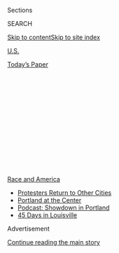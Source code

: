 <div id="app">

<div>

<div>

<div>

<div class="NYTAppHideMasthead css-1q2w90k e1suatyy0">

<div class="section css-ui9rw0 e1suatyy2">

<div class="css-eph4ug er09x8g0">

<div class="css-6n7j50">

</div>

<span class="css-1dv1kvn">Sections</span>

<div class="css-10488qs">

<span class="css-1dv1kvn">SEARCH</span>

</div>

[Skip to content](#site-content)[Skip to site
index](#site-index)

</div>

<div id="masthead-section-label" class="css-1wr3we4 eaxe0e00">

[U.S.](https://www.nytimes.com/section/us)

</div>

<div class="css-10698na e1huz5gh0">

</div>

</div>

<div id="masthead-bar-one" class="section hasLinks css-15hmgas e1csuq9d3">

<div class="css-uqyvli e1csuq9d0">

</div>

<div class="css-1uqjmks e1csuq9d1">

</div>

<div class="css-9e9ivx">

[](https://myaccount.nytimes.com/auth/login?response_type=cookie&client_id=vi)

</div>

<div class="css-1bvtpon e1csuq9d2">

[Today’s
Paper](https://www.nytimes.com/section/todayspaper)

</div>

</div>

</div>

</div>

<div data-aria-hidden="false">

<div id="site-content" data-role="main">

<div>

<div class="css-1aor85t" style="opacity:0.000000001;z-index:-1;visibility:hidden">

<div class="css-1hqnpie">

<div class="css-epjblv">

<span class="css-17xtcya">[U.S.](/section/us)</span><span class="css-x15j1o">|</span><span class="css-fwqvlz">Fact
Check: How Violent Are the Portland
Protests?</span>

</div>

<div class="css-k008qs">

<div class="css-1iwv8en">

<span class="css-18z7m18"></span>

<div>

</div>

</div>

<span class="css-1n6z4y">https://nyti.ms/308Hz2l</span>

<div class="css-1705lsu">

<div class="css-4xjgmj">

<div class="css-4skfbu" data-role="toolbar" data-aria-label="Social Media Share buttons, Save button, and Comments Panel with current comment count" data-testid="share-tools">

  - 
  - 
  - 
  - 
    
    <div class="css-6n7j50">
    
    </div>

  - 

</div>

</div>

</div>

</div>

</div>

</div>

<div id="NYT_TOP_BANNER_REGION" class="css-13pd83m">

<div>

<div id="styln-prism-menu-1590763508878" class="section interactive-content interactive-size-medium css-1edisqu">

<div class="css-17ih8de interactive-body">

<div id="scroll-container" class="css-1gj85ro">

[<span class="styln-title-wrap"><span class="css-1pje3qr">Race
and</span><span class="css-1pje3qr">
America</span></span>](https://www.nytimes.com/news-event/george-floyd-protests-minneapolis-new-york-los-angeles?action=click&pgtype=Article&state=default&region=TOP_BANNER&context=storylines_menu)

  - [Protesters Return to Other
    Cities](https://www.nytimes.com/2020/07/26/us/protests-portland-seattle-trump.html?action=click&pgtype=Article&state=default&region=TOP_BANNER&context=storylines_menu)
  - [Portland at the
    Center](https://www.nytimes.com/2020/07/24/us/portland-oregon-protests-white-race.html?action=click&pgtype=Article&state=default&region=TOP_BANNER&context=storylines_menu)
  - [Podcast: Showdown in
    Portland](https://www.nytimes.com/2020/07/23/podcasts/the-daily/portland-protests.html?action=click&pgtype=Article&state=default&region=TOP_BANNER&context=storylines_menu)
  - [45 Days in
    Louisville](https://www.nytimes.com/interactive/2020/07/16/us/black-lives-matter-protests-louisville-breonna-taylor.html?action=click&pgtype=Article&state=default&region=TOP_BANNER&context=storylines_menu)

</div>

</div>

</div>

</div>

</div>

<div id="top-wrapper" class="css-1sy8kpn">

<div id="top-slug" class="css-l9onyx">

Advertisement

</div>

[Continue reading the main
story](#after-top)

<div class="ad top-wrapper" style="text-align:center;height:100%;display:block;min-height:250px">

<div id="top" class="place-ad" data-position="top" data-size-key="top">

</div>

</div>

<div id="after-top">

</div>

</div>

<div>

<div id="sponsor-wrapper" class="css-1hyfx7x">

<div id="sponsor-slug" class="css-19vbshk">

Supported by

</div>

[Continue reading the main
story](#after-sponsor)

<div id="sponsor" class="ad sponsor-wrapper" style="text-align:center;height:100%;display:block">

</div>

<div id="after-sponsor">

</div>

</div>

<div class="css-186x18t">

</div>

<div class="css-1vkm6nb ehdk2mb0">

# Fact Check: How Violent Are the Portland Protests?

</div>

Attorney General William P. Barr said protesters had used fireworks,
Tasers, pellet guns and lasers to target federal officers in
Portland.<span class="css-8l6xbc evw5hdy0"> </span>

<div class="css-79elbk" data-testid="photoviewer-wrapper">

<div class="css-z3e15g" data-testid="photoviewer-wrapper-hidden">

</div>

<div class="css-1a48zt4 ehw59r15" data-testid="photoviewer-children">

![<span class="css-16f3y1r e13ogyst0" data-aria-hidden="true">The “Wall
of Moms” group walked towards the federal courthouse in Portland, Ore.,
on
Monday.</span><span class="css-cnj6d5 e1z0qqy90" itemprop="copyrightHolder"><span class="css-1ly73wi e1tej78p0">Credit...</span><span><span>Mason
Trinca for The New York
Times</span></span></span>](https://static01.nyt.com/images/2020/07/28/us/28PROTESTS-FACTCHECK01/merlin_175027512_55f858b6-0b1d-4a49-84ea-b2ae2a4e9109-articleLarge.jpg?quality=75&auto=webp&disable=upscale)

</div>

</div>

<div class="css-18e8msd">

<div class="css-vp77d3 epjyd6m0">

<div class="css-1baulvz">

By [<span class="css-1baulvz" itemprop="name">Kate
Conger</span>](https://www.nytimes.com/by/kate-conger) and
[<span class="css-1baulvz last-byline" itemprop="name">Nicholas
Bogel-Burroughs</span>](https://www.nytimes.com/by/nicholas-bogel-burroughs)

</div>

</div>

  - 
    
    <div class="css-ld3wwf e16638kd2">
    
    July 28,
    2020
    
    </div>

  - 
    
    <div class="css-4xjgmj">
    
    <div class="css-d8bdto" data-role="toolbar" data-aria-label="Social Media Share buttons, Save button, and Comments Panel with current comment count" data-testid="share-tools">
    
      - 
      - 
      - 
      - 
        
        <div class="css-6n7j50">
        
        </div>
    
      - 
    
    </div>
    
    </div>

</div>

</div>

<div class="section meteredContent css-1r7ky0e" name="articleBody" itemprop="articleBody">

<div class="css-1fanzo5 StoryBodyCompanionColumn">

<div class="css-53u6y8">

PORTLAND, Ore. — Attorney General [William P.
Barr](https://www.nytimes.com/2020/07/28/us/politics/barr-testimony.html)
forcefully defended the federal response to long-running [protests in
Portland](https://www.nytimes.com/2020/07/29/us/protests-portland-federal-withdrawal.html)
on Tuesday, telling the House Judiciary Committee that the protests had
become violent. The federal intervention has been condemned by state and
city officials, but Mr. Barr argued it was necessary to prevent violence
from spreading to other American cities.

The nightly protests in Portland, which began in late May as a response
to the police killing of George Floyd, have become the backdrop for a
conflict between federal officials and local leaders. Mr. Barr and other
federal officials have drawn attention to vandalism and other reckless
behavior on the part of the protesters, while city officials have said
that federal agents dispatched to the district court in downtown
Portland have exceeded their authority and harmed peaceful protesters.

There are currently 114 federal law enforcement officers in Portland,
according to a legal filing from the U.S. attorney’s office, drawn from
various agencies including Customs and Border Protection and the Federal
Protective Service. Their presence has reinvigorated tensions that had
been subsiding, local officials said. Several peaceful protesters have
been seriously injured, including [a Navy veteran whose
hand](https://www.nytimes.com/2020/07/20/us/portland-protests-navy-christopher-david.html)
was smashed by officers and a man who was shot with a projectile that
[fractured his
skull](https://www.oregonlive.com/news/2020/07/police-shoot-portland-protester-in-head-with-impact-weapon-causing-severe-injuries.html).

</div>

</div>

<div>

</div>

<div class="css-1fanzo5 StoryBodyCompanionColumn">

<div class="css-53u6y8">

“As I’ve said from the beginning, these peaceful protests are being
hijacked by a very hard core of instigators, violent instigators,” Mr.
Barr said. “Police casualties far exceed anything on the civilian side.”

</div>

</div>

<div class="css-1fanzo5 StoryBodyCompanionColumn">

<div class="css-53u6y8">

## Have protesters used violence against federal officers?

The crowds have been [largely
peaceful](https://www.nytimes.com/2020/07/27/us/protests-divisions-blm.html)
and have included high school students, military veterans, off-duty
lawyers and lines of mothers who call themselves the “Wall of Moms.”

Mr. Barr acknowledged in response to questions from representatives that
many protesters had remained peaceful. “You have a lot of people who are
out protesting and demonstrating,” he said. “The particular violent
opportunists who are involved here get into these crowds and engage in
very violent activity and hijack it.”

But he emphasized that some protesters have thrown rocks, water bottles
and fireworks at federal officers. Others have shone lasers at federal
agents and at security cameras surrounding the building, in an effort to
block their view of the crowd. Several fires have been set near the
courthouse, which federal officials have said could spread to the
building and harm the agents inside.

</div>

</div>

<div class="css-cfo9c3">

</div>

<div class="css-1fanzo5 StoryBodyCompanionColumn">

<div class="css-53u6y8">

This has been amply documented with photographs, videos, and by New York
Times reporters on the ground.

Mr. Barr also claimed that protesters had used Tasers, pellet guns and
slingshots against the federal officers. The Times could not
independently confirm the use of those weapons.

As federal agents moved beyond the courthouse and into the streets of
Portland — which experts have said they may not have [legal
authority](https://www.nytimes.com/2020/07/25/us/portland-federal-legal-jurisdiction-courts.html)
to do — agents have also been involved in scuffles with protesters who
tried to prevent arrests.

## Have any federal officers been injured?

In a July 22 court filing, the U.S. attorney’s office in Oregon said
that 28 federal law enforcement officers had been injured during
protests in Portland.

“The most serious injury to an officer to date occurred when a protester
wielding a two-pound sledgehammer struck an officer in the head and
shoulder when the officer tried to prevent the protester from breaking
down a door to the Hatfield Courthouse,” the filing stated. Other
injuries included “broken bones, hearing damage, eye damage, a
dislocated shoulder, sprains, strains, and contusions.”

The Department of Homeland Security said in daily briefings about the
protests that agents had been burned by fireworks and a “caustic
substance” that were thrown over a fence surrounding the courthouse.

The legal filings and daily reports from the Department of Homeland
Security do not make reference to one of the injuries described by Mr.
Barr: that projectiles fired from pellet guns “have penetrated marshals
to the bone.” On July 23, the White House press secretary Kayleigh
McEnany referenced a similar incident. “Another federal agent was shot
with a pellet gun, leaving a wound deep to the bone,” she said. A
Department of Homeland Security spokesman did not respond to a request
for more information about this injury.

</div>

</div>

<div class="css-cfo9c3">

</div>

<div class="css-1fanzo5 StoryBodyCompanionColumn">

<div class="css-53u6y8">

## Has there been violence used against protesters?

Mr. Barr emphasized the injuries sustained by federal officers and said
that they outnumbered those incurred by protesters.

There is not a comprehensive tally of injured protesters, but at least
[five people have filed civil
lawsuits](https://www.opb.org/news/article/portland-protesters-lawsuits-police-brutality/)
describing injuries and seeking damages of up to $950,000. Other
injuries, like those sustained by the Navy veteran, have been captured
on video.

</div>

</div>

![<span class="css-16f3y1r e13ogyst0">President Trump’s deployment of
federal agents is fueling the unrest in Portland, where protests have
continued for over 50 consecutive
days.</span>](https://static01.nyt.com/images/2020/07/22/autossell/Portland-Still_01/Portland-Still_01-videoSixteenByNineJumbo1600-v4.jpg)

<div class="css-1fanzo5 StoryBodyCompanionColumn">

<div class="css-53u6y8">

Groups of nurses and doctors have recently joined the protests, voicing
objections to violence from the federal forces. Jillian Trent, an
emergency room nurse who joined a recent march, said that she had seen
an uptick of patients with injuries caused by rubber bullets and other
police munitions. “People are coming in with their jaws falling off,”
she said.

Under questioning, Mr. Barr said that tear gas and violence were not
appropriate responses to peaceful protesters. In response to a question
about the use of tear gas, he said, “The problem when these things
sometimes occur is, it’s hard to separate people.”

## Were police officers attacked in Seattle?

Outrage over the federal agents’ actions in Portland extended to Seattle
over the weekend, when thousands of protesters took to the streets on
Saturday against police violence and the deployment of federal agents to
Portland.

</div>

</div>

<div class="css-1fanzo5 StoryBodyCompanionColumn">

<div class="css-53u6y8">

Some protesters lit several construction trailers on fire at a youth
detention center, smashed windows of businesses and, according to the
police, injured Seattle police officers with explosive devices. The
Seattle Police Department [released partial body camera
video](https://www.youtube.com/watch?v=zF-I2OyGD_A) that showed
explosions erupting near officers and [photographs of cuts and
burns](https://spdblotter.seattle.gov/2020/07/26/officer-injuries-precinct-damage-arrest-updates/)
suffered by officers that they said were from explosives set off by the
protesters.

Officers, meanwhile, doused protesters in pepper spray, rushed into
crowds and knocked people to the ground, including some who were trying
to help a woman who had been bloodied by a flash grenade. A [video
posted
online](https://twitter.com/slydesilva/status/1287240894219841536?s=20)
showed officers riding on bicycles into a group of protesters, pushing
them to the ground with their bikes and their hands.

The police said 59 officers had been injured, including one who was
hospitalized. Many of the injured officers were able to return to duty.

Kate Conger reported from Portland, Ore., and Nicholas Bogel-Burroughs
from New York.

</div>

</div>

<div>

</div>

</div>

<div>

</div>

<div>

</div>

<div>

</div>

<div>

<div id="bottom-wrapper" class="css-1ede5it">

<div id="bottom-slug" class="css-l9onyx">

Advertisement

</div>

[Continue reading the main
story](#after-bottom)

<div id="bottom" class="ad bottom-wrapper" style="text-align:center;height:100%;display:block;min-height:90px">

</div>

<div id="after-bottom">

</div>

</div>

</div>

</div>

</div>

## Site Index

<div>

</div>

## Site Information Navigation

  - [© <span>2020</span> <span>The New York Times
    Company</span>](https://help.nytimes.com/hc/en-us/articles/115014792127-Copyright-notice)

<!-- end list -->

  - [NYTCo](https://www.nytco.com/)
  - [Contact
    Us](https://help.nytimes.com/hc/en-us/articles/115015385887-Contact-Us)
  - [Work with us](https://www.nytco.com/careers/)
  - [Advertise](https://nytmediakit.com/)
  - [T Brand Studio](http://www.tbrandstudio.com/)
  - [Your Ad
    Choices](https://www.nytimes.com/privacy/cookie-policy#how-do-i-manage-trackers)
  - [Privacy](https://www.nytimes.com/privacy)
  - [Terms of
    Service](https://help.nytimes.com/hc/en-us/articles/115014893428-Terms-of-service)
  - [Terms of
    Sale](https://help.nytimes.com/hc/en-us/articles/115014893968-Terms-of-sale)
  - [Site
    Map](https://spiderbites.nytimes.com)
  - [Help](https://help.nytimes.com/hc/en-us)
  - [Subscriptions](https://www.nytimes.com/subscription?campaignId=37WXW)

</div>

</div>

</div>

</div>
